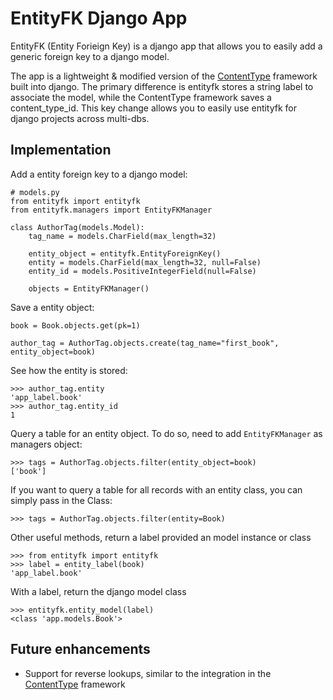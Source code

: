 # EntityFK Django App

EntityFK (Entity Forieign Key) is a django app that allows you to easily add a generic foreign key to a django model. 

The app is a lightweight & modified version of the [ContentType](https://docs.djangoproject.com/en/dev/ref/contrib/contenttypes/) framework built into django. The primary difference is entityfk stores a string label to associate the model, while the ContentType framework saves a content_type_id. This key change allows you to easily use entityfk for django projects across multi-dbs.

## Implementation

Add a entity foreign key to a django model:

	# models.py
	from entityfk import entityfk
	from entityfk.managers import EntityFKManager
	
	class AuthorTag(models.Model):
    	tag_name = models.CharField(max_length=32)
  
    	entity_object = entityfk.EntityForeignKey()
    	entity = models.CharField(max_length=32, null=False)
    	entity_id = models.PositiveIntegerField(null=False)
	
		objects = EntityFKManager()
	
Save a entity object:

	book = Book.objects.get(pk=1)
	
	author_tag = AuthorTag.objects.create(tag_name="first_book", entity_object=book)
	
See how the entity is stored:

	>>> author_tag.entity
	'app_label.book'
	>>> author_tag.entity_id
	1
	
Query a table for an entity object. To do so, need to add `EntityFKManager` as managers object:

	>>> tags = AuthorTag.objects.filter(entity_object=book)
	['book']

If you want to query a table for all records with an entity class, you can simply pass in the Class:

	>>> tags = AuthorTag.objects.filter(entity=Book)
	
Other useful methods, return a label provided an model instance or class

	>>> from entityfk import entityfk
	>>> label = entity_label(book)
	'app_label.book'

With a label, return the django model class

	>>> entityfk.entity_model(label)
	<class 'app.models.Book'>
	
	
## Future enhancements

* Support for reverse lookups, similar to the integration in the [ContentType](https://docs.djangoproject.com/en/dev/ref/contrib/contenttypes/#reverse-generic-relations) framework
	